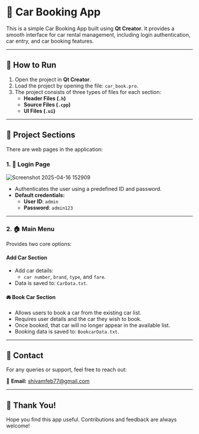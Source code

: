 # 🚗 Car Booking App

This is a simple Car Booking App built using **Qt Creator**. It provides a smooth interface for car rental management, including login authentication, car entry, and car booking features.

---

## 📂 How to Run

1. Open the project in **Qt Creator**.
2. Load the project by opening the file: `car_book.pro`.
3. The project consists of three types of files for each section:
   - **Header Files (`.h`)**
   - **Source Files (`.cpp`)**
   - **UI Files (`.ui`)**

---

## 🧩 Project Sections

There are web pages in the application:

### 1. 🔐 Login Page


![Screenshot 2025-04-16 152909](https://github.com/user-attachments/assets/5e23f365-6dda-4e50-b2d0-523373470f83)


- Authenticates the user using a predefined ID and password.
- **Default credentials:**
  - **User ID**: `admin`
  - **Password**: `admin123`

---

### 2. 🏠 Main Menu

Provides two core options:

####  Add Car Section

- Add car details:
  - `car number`, `brand`, `type`, and `fare`.
- Data is saved to: `CarData.txt`.

#### 🚘 Book Car Section

- Allows users to book a car from the existing car list.
- Requires user details and the car they wish to book.
- Once booked, that car will no longer appear in the available list.
- Booking data is saved to: `BookcarData.txt`.

---

## 📩 Contact

For any queries or support, feel free to reach out:

📧 **Email:** [shivamfeb77@gmail.com](mailto:shivamfeb77@gmail.com)

---

## 🙏 Thank You!

Hope you find this app useful. Contributions and feedback are always welcome!

